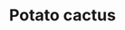 ---
layout: item
title: Potato cactus
item-id: 3138
datatable: true
id: 3138
name: "Potato cactus"
members: true
lowalch: 0
highalch: 0
examine: "How am I supposed to eat that?!"
monsters:
  - id: 963
    name: "Kalphite Queen"
    members: true
    combat_level: 333
    wiki_url: "https://oldschool.runescape.wiki/w/Kalphite_Queen#Crawling"
    drops:
      - quantity: "100"
        rarity: 0.0625
        drop_requirements: null
  - id: 2145
    name: "Undead Druid"
    members: true
    combat_level: 105
    wiki_url: "https://oldschool.runescape.wiki/w/Undead_Druid"
    drops:
      - quantity: "10-15"
        rarity: 0.02
        drop_requirements: null
---